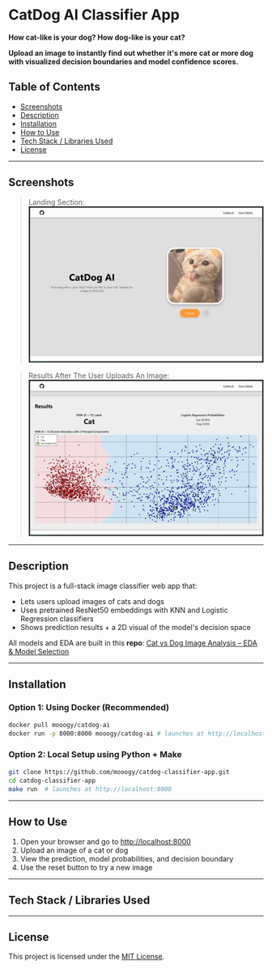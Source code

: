 # CatDog AI Classifier App

**How cat-like is your dog? How dog-like is your cat?**

**Upload an image to instantly find out whether it's more cat or more dog with visualized decision boundaries and model confidence scores.**


## Table of Contents
- [Screenshots](#screenshots)
- [Description](#description)
- [Installation](#installation)
- [How to Use](#how-to-use)
- [Tech Stack / Libraries Used](#tech-stack--libraries-used)
- [License](#license)

---

##  Screenshots

>  Landing Section:
![Landing Section where the user can upload an image to be classified](assets/landing.png)

>  Results After The User Uploads An Image:
![Results section which displays the predicted class of the image, the logistic regression probabilities of each label, and a graph showing the decision boundary](assets/results.png)

---

##  Description

This project is a full-stack image classifier web app that:
- Lets users upload images of cats and dogs
- Uses pretrained ResNet50 embeddings with KNN and Logistic Regression classifiers
- Shows prediction results + a 2D visual of the model's decision space

All models and EDA are built in this **repo**:
[Cat vs Dog Image Analysis – EDA & Model Selection](https://github.com/mooogy/catdog-image-analysis)

---

## Installation

### Option 1: Using Docker (**Recommended**)

```bash
docker pull mooogy/catdog-ai
docker run -p 8000:8000 mooogy/catdog-ai # launches at http://localhost:8000
```

### Option 2: Local Setup using Python + Make

```bash
git clone https://github.com/mooogy/catdog-classifier-app.git
cd catdog-classifier-app
make run  # launches at http://localhost:8000
```

---

## How to Use

1. Open your browser and go to [http://localhost:8000](http://localhost:8000)
2. Upload an image of a cat or dog
3. View the prediction, model probabilities, and decision boundary
4. Use the reset button to try a new image

---

## Tech Stack / Libraries Used

---

## License

This project is licensed under the [MIT License](LICENSE).
